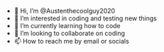 - 👋 Hi, I’m @Austenthecoolguy2020
- 👀 I’m interested in coding and testing new things
- 🌱 I’m currently learning how to code 
- 💞️ I’m looking to collaborate on coding
- 📫 How to reach me by email or socials 

<!---
Austenthecoolguy2020/Austenthecoolguy2020 is a ✨ special ✨ repository because its `README.md` (this file) appears on your GitHub profile.
You can click the Preview link to take a look at your changes.
--->

